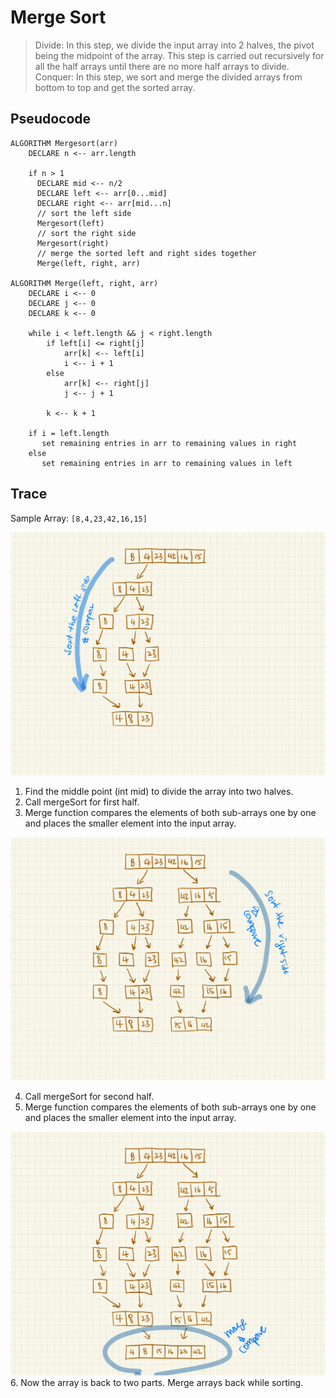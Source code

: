# Merge Sort

> Divide: In this step, we divide the input array into 2 halves, the pivot being the midpoint of the array. This step is carried out recursively for all the half arrays until there are no more half arrays to divide.
> Conquer: In this step, we sort and merge the divided arrays from bottom to top and get the sorted array.

## Pseudocode
```
ALGORITHM Mergesort(arr)
    DECLARE n <-- arr.length
           
    if n > 1
      DECLARE mid <-- n/2
      DECLARE left <-- arr[0...mid]
      DECLARE right <-- arr[mid...n]
      // sort the left side
      Mergesort(left)
      // sort the right side
      Mergesort(right)
      // merge the sorted left and right sides together
      Merge(left, right, arr)

ALGORITHM Merge(left, right, arr)
    DECLARE i <-- 0
    DECLARE j <-- 0
    DECLARE k <-- 0

    while i < left.length && j < right.length
        if left[i] <= right[j]
            arr[k] <-- left[i]
            i <-- i + 1
        else
            arr[k] <-- right[j]
            j <-- j + 1
            
        k <-- k + 1

    if i = left.length
       set remaining entries in arr to remaining values in right
    else
       set remaining entries in arr to remaining values in left  
```

## Trace

Sample Array: `[8,4,23,42,16,15]`

![alt text](https://github.com/crystal-leesj/data-structures-and-algorithms/blob/master/code401challenges/assets/merge-sort1.jpg "merge sort")

1. Find the middle point (int mid) to divide the array into two halves.
2. Call mergeSort for first half.
3. Merge function compares the elements of both sub-arrays one by one and places the smaller element into the input array.

![alt text](https://github.com/crystal-leesj/data-structures-and-algorithms/blob/master/code401challenges/assets/merge-sort2.jpg "merge sort")

4. Call mergeSort for second half.
5. Merge function compares the elements of both sub-arrays one by one and places the smaller element into the input array.

![alt text](https://github.com/crystal-leesj/data-structures-and-algorithms/blob/master/code401challenges/assets/merge-sort3.jpg "merge sort")
6. Now the array is back to two parts. Merge arrays back while sorting.